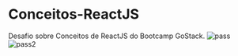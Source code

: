 # Conceitos-ReactJS
Desafio sobre Conceitos de ReactJS do Bootcamp GoStack.
![pass](https://user-images.githubusercontent.com/54715328/90826987-ce1a4a00-e311-11ea-9fac-7eabd5c229c0.png)
![pass2](https://user-images.githubusercontent.com/54715328/90827027-df635680-e311-11ea-9aa3-f35dca479c0f.png)

